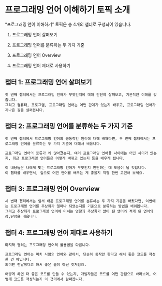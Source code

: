 # 프로그래밍 언어 이해하기 토픽 소개

“프로그래밍 언어 이해하기” 토픽은 총 4개의 챕터로 구성되어 있습니다.

1. 프로그래밍 언어 살펴보기

2. 프로그래밍 언어를 분류하는 두 가지 기준

3. 프로그래밍 언어 Overview

4. 프로그래밍 언어 제대로 사용하기

## 챕터 1: 프로그래밍 언어 살펴보기
```
첫 번째 챕터에서는 프로그래밍 언어가 무엇인지에 대해 간단히 살펴보고, 기본적인 이해를 갖춥니다.
그리고 컴퓨터, 프로그램, 프로그래밍 언어는 어떤 관계가 있는지 배우고, 프로그래밍 언어가 지나온 길을 살펴봅니다.
```

## 챕터 2: 프로그래밍 언어를 분류하는 두 가지 기준
```
첫 번째 챕터에서 프로그래밍 언어의 공통적인 원리에 대해 배웠다면, 두 번째 챕터에서는 프로그래밍 언어를 분류하는 두 가지 기준에 대해서 배웁니다.

프로그래밍 언어의 종류가 왜 많아졌는지, 여러 프로그래밍 언어들 사이에는 어떤 차이가 있는지, 최근 프로그래밍 언어들은 어떻게 바뀌고 있는지 등을 배우게 됩니다.

이 내용들은 나에게 맞는 프로그래밍 언어가 무엇인지 판단하는 데 도움이 될 것입니다.
이 챕터를 배우면서, 앞으로 어떤 언어를 배우는 게 좋을지 직접 한번 고민해 보세요.
```

## 챕터 3: 프로그래밍 언어 Overview
```
세 번째 챕터에서는 앞서 배운 프로그래밍 언어를 분류하는 두 가지 기준을 배웠다면, 이번에는 프로그래밍 언어를 추상화가 얼마나 되었는지를 기준으로 분류하는 방법을 배워봅니다.
그리고 추상화가 프로그래밍 언어에 미치는 영향과 추상화가 많이 된 언어와 적게 된 언어의 장,단점을 배웁니다.
```

## 챕터 4: 프로그래밍 언어 제대로 사용하기
```
마지막 챕터는 프로그래밍 언어의 활용법을 다룹니다.

프로그래밍 언어는 마치 사람의 언어와 같아서, 단순히 동작만 한다고 해서 좋은 코드를 작성한 건 아닙니다.
의미만 전달했다고 해서 좋은 글이 아닌 것처럼요.

어떻게 하면 더 좋은 코드를 만들 수 있는지, 개발자들은 코드를 어떤 관점으로 바라보며, 어떻게 코드를 작성하는지 이 챕터에서 살펴봅니다.
```
